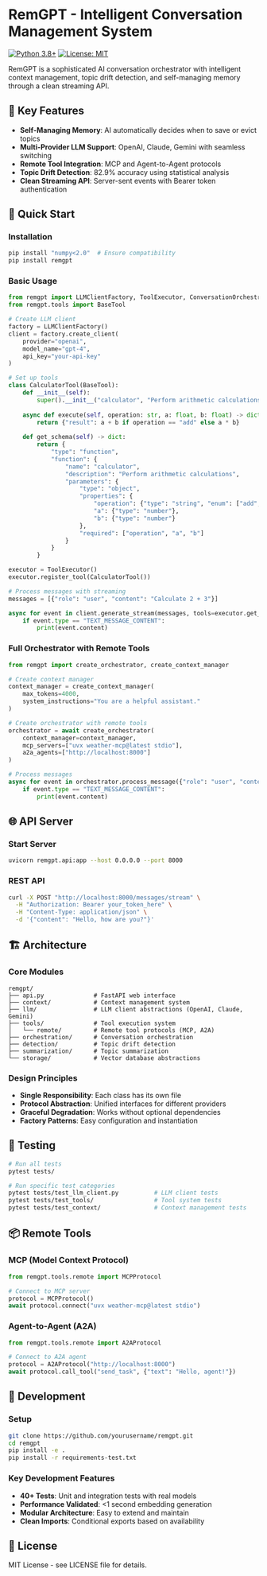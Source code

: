 # RemGPT - Intelligent Conversation Management System

[![Python 3.8+](https://img.shields.io/badge/python-3.8+-blue.svg)](https://www.python.org/downloads/)
[![License: MIT](https://img.shields.io/badge/License-MIT-yellow.svg)](https://opensource.org/licenses/MIT)

RemGPT is a sophisticated AI conversation orchestrator with intelligent context management, topic drift detection, and self-managing memory through a clean streaming API.

## 🌟 Key Features

- **Self-Managing Memory**: AI automatically decides when to save or evict topics
- **Multi-Provider LLM Support**: OpenAI, Claude, Gemini with seamless switching
- **Remote Tool Integration**: MCP and Agent-to-Agent protocols
- **Topic Drift Detection**: 82.9% accuracy using statistical analysis
- **Clean Streaming API**: Server-sent events with Bearer token authentication

## 🚀 Quick Start

### Installation
```bash
pip install "numpy<2.0"  # Ensure compatibility
pip install remgpt
```

### Basic Usage
```python
from remgpt import LLMClientFactory, ToolExecutor, ConversationOrchestrator
from remgpt.tools import BaseTool

# Create LLM client
factory = LLMClientFactory()
client = factory.create_client(
    provider="openai",
    model_name="gpt-4",
    api_key="your-api-key"
)

# Set up tools
class CalculatorTool(BaseTool):
    def __init__(self):
        super().__init__("calculator", "Perform arithmetic calculations")
    
    async def execute(self, operation: str, a: float, b: float) -> dict:
        return {"result": a + b if operation == "add" else a * b}
    
    def get_schema(self) -> dict:
        return {
            "type": "function",
            "function": {
                "name": "calculator",
                "description": "Perform arithmetic calculations",
                "parameters": {
                    "type": "object",
                    "properties": {
                        "operation": {"type": "string", "enum": ["add", "multiply"]},
                        "a": {"type": "number"},
                        "b": {"type": "number"}
                    },
                    "required": ["operation", "a", "b"]
                }
            }
        }

executor = ToolExecutor()
executor.register_tool(CalculatorTool())

# Process messages with streaming
messages = [{"role": "user", "content": "Calculate 2 + 3"}]

async for event in client.generate_stream(messages, tools=executor.get_tool_schemas()):
    if event.type == "TEXT_MESSAGE_CONTENT":
        print(event.content)
```

### Full Orchestrator with Remote Tools
```python
from remgpt import create_orchestrator, create_context_manager

# Create context manager
context_manager = create_context_manager(
    max_tokens=4000,
    system_instructions="You are a helpful assistant."
)

# Create orchestrator with remote tools
orchestrator = await create_orchestrator(
    context_manager=context_manager,
    mcp_servers=["uvx weather-mcp@latest stdio"],
    a2a_agents=["http://localhost:8000"]
)

# Process messages
async for event in orchestrator.process_message({"role": "user", "content": "Hello!"}):
    if event.type == "TEXT_MESSAGE_CONTENT":
        print(event.content)
```

## 🌐 API Server

### Start Server
```bash
uvicorn remgpt.api:app --host 0.0.0.0 --port 8000
```

### REST API
```bash
curl -X POST "http://localhost:8000/messages/stream" \
  -H "Authorization: Bearer your_token_here" \
  -H "Content-Type: application/json" \
  -d '{"content": "Hello, how are you?"}'
```

## 🏗️ Architecture

### Core Modules
```
remgpt/
├── api.py              # FastAPI web interface
├── context/            # Context management system
├── llm/                # LLM client abstractions (OpenAI, Claude, Gemini)
├── tools/              # Tool execution system
│   └── remote/         # Remote tool protocols (MCP, A2A)
├── orchestration/      # Conversation orchestration
├── detection/          # Topic drift detection
├── summarization/      # Topic summarization
└── storage/            # Vector database abstractions
```

### Design Principles
- **Single Responsibility**: Each class has its own file
- **Protocol Abstraction**: Unified interfaces for different providers
- **Graceful Degradation**: Works without optional dependencies
- **Factory Patterns**: Easy configuration and instantiation

## 🧪 Testing

```bash
# Run all tests
pytest tests/

# Run specific test categories
pytest tests/test_llm_client.py          # LLM client tests
pytest tests/test_tools/                 # Tool system tests
pytest tests/test_context/               # Context management tests
```

## 📦 Remote Tools

### MCP (Model Context Protocol)
```python
from remgpt.tools.remote import MCPProtocol

# Connect to MCP server
protocol = MCPProtocol()
await protocol.connect("uvx weather-mcp@latest stdio")
```

### Agent-to-Agent (A2A)
```python
from remgpt.tools.remote import A2AProtocol

# Connect to A2A agent
protocol = A2AProtocol("http://localhost:8000")
await protocol.call_tool("send_task", {"text": "Hello, agent!"})
```

## 🔧 Development

### Setup
```bash
git clone https://github.com/yourusername/remgpt.git
cd remgpt
pip install -e .
pip install -r requirements-test.txt
```

### Key Development Features
- **40+ Tests**: Unit and integration tests with real models
- **Performance Validated**: <1 second embedding generation
- **Modular Architecture**: Easy to extend and maintain
- **Clean Imports**: Conditional exports based on availability

## 📄 License

MIT License - see LICENSE file for details. 